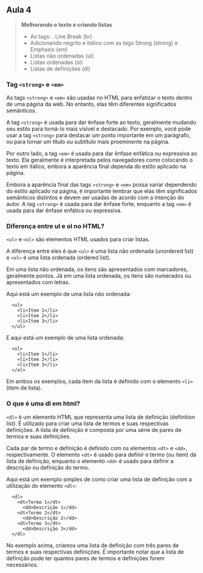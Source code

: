 ## Aula 4

> **Melhorando o texto e criando listas**
>
>- As tags: . Line Break (br)
>- Adicionando negrito e itálico com as tags Strong (strong) e Emphasis (em)
>- Listas não ordenadas (ul)
>- Listas ordenadas (ol)
>- Listas de definições (dl)

### Tag ``<strong>`` e ``<em>``

As tags ``<strong>`` e ``<em>`` são usadas no HTML para enfatizar o texto dentro de uma página da web. No entanto, elas têm diferentes significados semânticos.

A tag ``<strong>`` é usada para dar ênfase forte ao texto, geralmente mudando seu estilo para torná-lo mais visível e destacado. 
  Por exemplo, você pode usar a tag ``<strong>`` para destacar um ponto importante em um parágrafo, ou para tornar um título ou subtítulo mais proeminente na página.
  
Por outro lado, a tag ``<em>`` é usada para dar ênfase enfática ou expressiva ao texto. 
  Ela geralmente é interpretada pelos navegadores como colocando o texto em itálico, embora a aparência final dependa do estilo aplicado na página.

Embora a aparência final das tags ``<strong>`` e ``<em>`` possa variar dependendo do estilo aplicado na página, 
  é importante lembrar que elas têm significados semânticos distintos e devem ser usadas de acordo com a intenção do autor. 
  A tag ``<strong>`` é usada para dar ênfase forte, enquanto a tag ``<em>`` é usada para dar ênfase enfática ou expressiva.
  
### Diferença entre ul e ol no HTML?
``<ul>`` e ``<ol>`` são elementos HTML usados para criar listas.

A diferença entre eles é que ``<ul>`` é uma lista não ordenada (unordered list) e ``<ol>`` é uma lista ordenada (ordered list).

Em uma lista não ordenada, os itens são apresentados com marcadores, geralmente pontos. 
Já em uma lista ordenada, os itens são numerados ou apresentados com letras.

Aqui está um exemplo de uma lista não ordenada:

```
  <ul>
    <li>Item 1</li>
    <li>Item 2</li>
    <li>Item 3</li>
  </ul>
```

E aqui está um exemplo de uma lista ordenada:


```
  <ol>
    <li>Item 1</li>
    <li>Item 2</li>
    <li>Item 3</li>
  </ol>
```

Em ambos os exemplos, cada item da lista é definido com o elemento ``<li>`` (item de lista).

### O que é uma dl em html?
``<dl>`` é um elemento HTML que representa uma lista de definição (definition list). 
É utilizado para criar uma lista de termos e suas respectivas definições. A lista de definição é composta por uma série de pares de termos e suas definições.

Cada par de termo e definição é definido com os elementos ``<dt>`` e ``<dd>``, 
respectivamente. O elemento ``<dt>`` é usado para definir o termo (ou item) da lista de definição, enquanto o elemento 
``<dd>`` é usado para definir a descrição ou definição do termo.

Aqui está um exemplo simples de como criar uma lista de definição com a utilização do elemento ``<dl>``:

```
  <dl>
    <dt>Termo 1</dt>
      <dd>Descrição 1</dd>
    <dt>Termo 2</dt>
      <dd>Descrição 2</dd>
    <dt>Termo 3</dt>
      <dd>Descrição 3</dd>
  </dl>
```

No exemplo acima, criamos uma lista de definição com três pares de termos e suas respectivas definições. 
É importante notar que a lista de definição pode ter quantos pares de termos e definições forem necessários.

